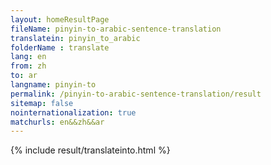 ```yaml
---
layout: homeResultPage
fileName: pinyin-to-arabic-sentence-translation
translatein: pinyin_to_arabic
folderName : translate
lang: en
from: zh
to: ar
langname: pinyin-to
permalink: /pinyin-to-arabic-sentence-translation/result
sitemap: false
nointernationalization: true
matchurls: en&&zh&&ar
---
```

{% include result/translateinto.html %}

<script src="/js/result/translation.js" data-foldername="{{page.folderName}}" data-lang="{{page.lang}}"></script>
